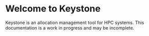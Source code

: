 # Welcome to Keystone

Keystone is an allocation management tool for HPC systems.
This documentation is a work in progress and may be incomplete.
